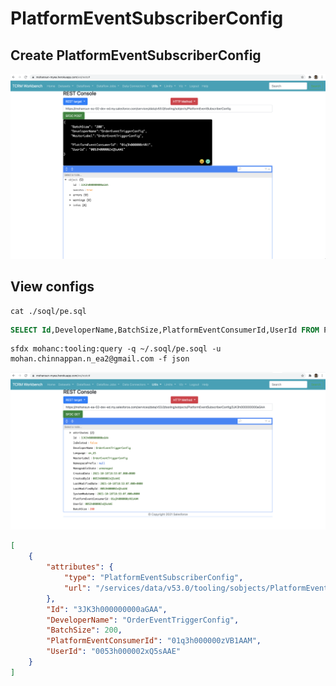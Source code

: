 # PlatformEventSubscriberConfig

## Create PlatformEventSubscriberConfig

![pe-1](img/pe-config-1.png)


## View configs

```
cat ./soql/pe.sql
```

```sql
SELECT Id,DeveloperName,BatchSize,PlatformEventConsumerId,UserId FROM PlatformEventSubscriberConfig
```

```
sfdx mohanc:tooling:query -q ~/.soql/pe.soql -u mohan.chinnappan.n_ea2@gmail.com -f json
```
![pe-2](img/pe-config-2.png)


```json
[
    {
        "attributes": {
            "type": "PlatformEventSubscriberConfig",
            "url": "/services/data/v53.0/tooling/sobjects/PlatformEventSubscriberConfig/3JK3h000000000aGAA"
        },
        "Id": "3JK3h000000000aGAA",
        "DeveloperName": "OrderEventTriggerConfig",
        "BatchSize": 200,
        "PlatformEventConsumerId": "01q3h000000zVB1AAM",
        "UserId": "0053h000002xQ5sAAE"
    }
]
```





